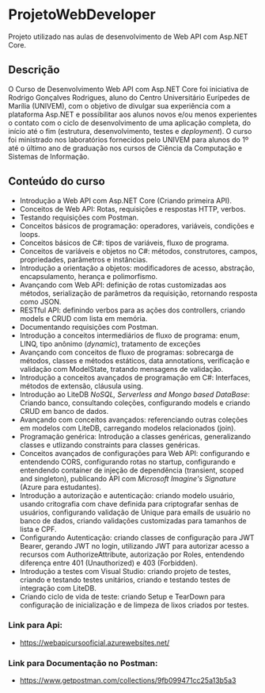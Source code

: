 # ProjetoWebDeveloper
Projeto utilizado nas aulas de desenvolvimento de Web API com Asp.NET Core.

## Descrição
O Curso de Desenvolvimento Web API com Asp.NET Core foi iniciativa de Rodrigo Gonçalves Rodrigues, aluno do Centro Universitário Eurípedes de Marília (UNIVEM), com o objetivo de divulgar sua experiência com a plataforma Asp.NET e possibilitar aos alunos novos e/ou menos experientes o contato com o ciclo de desenvolvimento de uma aplicação completa, do início até o fim (estrutura, desenvolvimento, testes e *deployment*).
O curso foi ministrado nos laboratórios fornecidos pelo UNIVEM para alunos do 1º até o último ano de graduação nos cursos de Ciência da Computação e Sistemas de Informação.

## Conteúdo do curso
- Introdução a Web API com Asp.NET Core (Criando primeira API).
- Conceitos de Web API: Rotas, requisições e respostas HTTP, verbos.
- Testando requisições com Postman.
- Conceitos básicos de programação: operadores, variáveis, condições e loops.
- Conceitos básicos de C#: tipos de variáveis, fluxo de programa.
- Conceitos de variáveis e objetos no C#: métodos, construtores, campos, propriedades, parâmetros e instâncias.
- Introdução a orientação a objetos: modificadores de acesso, abstração, encapsulamento, herança e polimorfismo.
- Avançando com Web API: definição de rotas customizadas aos métodos, serialização de parâmetros da requisição, retornando resposta como JSON.
- RESTful API: definindo verbos para as ações dos controllers, criando models e CRUD com lista em memória.
- Documentando requisições com Postman.
- Introdução a conceitos intermediários de fluxo de programa: enum, LINQ, tipo anônimo (*dynamic*), tratamento de exceções
- Avançando com conceitos de fluxo de programas: sobrecarga de métodos, classes e métodos estáticos, data annotations, verificação e validação com ModelState, tratando mensagens de validação.
- Introdução a conceitos avançados de programação em C#: Interfaces, métodos de extensão, cláusula using.
- Introdução ao LiteDB *NoSQL, Serverless and Mongo based DataBase*: Criando banco, consultando coleções, configurando models e criando CRUD em banco de dados.
- Avançando com conceitos avançados: referenciando outras coleções em modelos com LiteDB, carregando modelos relacionados (join).
- Programação genérica: Introdução a classes genéricas, generalizando classes e utlizando constraints para classes genéricas.
- Conceitos avançados de configurações para Web API: configurando e entendendo CORS, configurando rotas no startup, configurando  e entendendo container de injeção de dependência (transient, scoped and singleton), publicando API com *Microsoft Imagine's Signature* (Azure para estudantes).
- Introdução a autorização e autenticação: criando modelo usuário, usando critografia com chave definida para criptografar senhas de usuários, configurando validação de Unique para emails de usuário no banco de dados, criando validações customizadas para tamanhos de lista e CPF.
- Configurando Autenticação: criando classes de configuração para JWT Bearer, gerando JWT no login, utilizando JWT para autorizar acesso a recursos com AuthorizeAttribute, autorização por Roles, entendendo diferença entre 401 (Unauthorized) e 403 (Forbidden).
- Introdução a testes com Visual Studio: criando projeto de testes, criando e testando testes unitários, criando e testando testes de integração com LiteDB.
- Criando ciclo de vida de teste: criando Setup e TearDown para configuração de inicialização e de limpeza de lixos criados por testes.

### Link para Api:
  - https://webapicursooficial.azurewebsites.net/
### Link para Documentação no Postman:
  - https://www.getpostman.com/collections/9fb099471cc25a13b5a3
